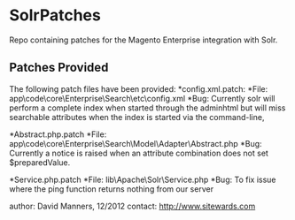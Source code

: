 SolrPatches
===========

Repo containing patches for the Magento Enterprise integration with Solr.

Patches Provided
------------------

The following patch files have been provided:
*config.xml.patch:
	*File: app\code\core\Enterprise\Search\etc\config.xml
	*Bug: Currently solr will perform a complete index when started through the adminhtml but will miss searchable attributes when the index is started via the command-line,

*Abstract.php.patch
	*File: app\code\core\Enterprise\Search\Model\Adapter\Abstract.php
	*Bug: Currently a notice is raised when an attribute combination does not set $preparedValue.

*Service.php.patch
	*File: lib\Apache\Solr\Service.php
	*Bug: To fix issue where the ping function returns nothing from our server

author: David Manners, 12/2012
contact: http://www.sitewards.com